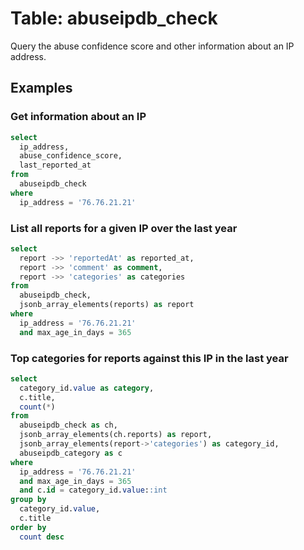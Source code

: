 # Table: abuseipdb_check

Query the abuse confidence score and other information about an IP address.

## Examples

### Get information about an IP

```sql
select
  ip_address,
  abuse_confidence_score,
  last_reported_at
from
  abuseipdb_check
where
  ip_address = '76.76.21.21'
```

### List all reports for a given IP over the last year

```sql
select
  report ->> 'reportedAt' as reported_at,
  report ->> 'comment' as comment,
  report ->> 'categories' as categories
from
  abuseipdb_check,
  jsonb_array_elements(reports) as report
where
  ip_address = '76.76.21.21'
  and max_age_in_days = 365
```

### Top categories for reports against this IP in the last year

```sql
select
  category_id.value as category,
  c.title,
  count(*)
from
  abuseipdb_check as ch,
  jsonb_array_elements(ch.reports) as report,
  jsonb_array_elements(report->'categories') as category_id,
  abuseipdb_category as c
where
  ip_address = '76.76.21.21'
  and max_age_in_days = 365
  and c.id = category_id.value::int
group by
  category_id.value,
  c.title
order by
  count desc
```
